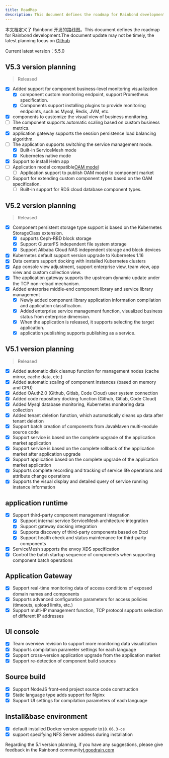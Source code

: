 ```yaml
---
title: RoadMap
description: This document defines the roadmap for Rainbond development.
---
```


本文档定义了 Rainbond 开发的路线图。This document defines the roadmap for Rainbond development.The document update may not be timely, the latest planning focus on [Github](https://github.com/goodrain/rainbond/issues)

Current latest version：5.5.0

## V5.3 version planning

> Released

- [x] Added support for component business-level monitoring visualization
  - [x] component custom monitoring endpoint, support Prometheus specification.
  - [x] Components support installing plugins to provide monitoring endpoints, such as Mysql, Redis, JVM, etc.
- [x] components to customize the visual view of business monitoring.
- [ ] The component supports automatic scaling based on custom business metrics.
- [x] application gateway supports the session persistence load balancing algorithm.
- [ ] The application supports switching the service management mode.
  - [x] Built-in ServiceMesh mode
  - [x] Kubernetes native mode
- [x] Support to install Helm app
- [ ] Application model compatible[OAM model](https://github.com/oam-dev/spec)
  - [ ] Application support to publish OAM model to component market
- [ ] Support for extending custom component types based on the OAM specification.
  - [ ] Built-in support for RDS cloud database component types.

## V5.2 version planning

> Released

- [x] Component persistent storage type support is based on the Kubernetes StorageClass extension.
  - [x] supports Ceph-RBD block storage
  - [x] Support GlusterFS independent file system storage
  - [x] Support Alibaba Cloud NAS independent storage and block devices
- [x] Kubernetes default support version upgrade to Kubernetes 1.16
- [x] Data centers support docking with installed Kubernetes clusters
- [x] App console view adjustment, support enterprise view, team view, app view and custom collection view.
- [x] The application gateway supports the upstream dynamic update under the TCP non-reload mechanism.
- [x] Added enterprise middle-end component library and service library management
  - [x] Newly added component library application information compilation and application classification.
  - [x] Added enterprise service management function, visualized business status from enterprise dimension.
  - [x] When the application is released, it supports selecting the target application.
  - [x] application publishing supports publishing as a service.

## V5.1 version planning

> Released

- [x] Added automatic disk cleanup function for management nodes (cache mirror, cache data, etc.)
- [x] Added automatic scaling of component instances (based on memory and CPU)
- [x] Added OAuth2.0 (Github, Gitlab, Code Cloud) user system connection
- [x] Added code repository docking function (Github, Gitlab, Code Cloud)
- [x] Added Mysql database monitoring, Kubernetes monitoring data collection
- [x] Added tenant deletion function, which automatically cleans up data after tenant deletion
- [x] Support batch creation of components from JavaMaven multi-module source code
- [x] Support service is based on the complete upgrade of the application market application
- [x] Support service is based on the complete rollback of the application market after application upgrade
- [x] Support application based on the complete upgrade of the application market application
- [x] Supports complete recording and tracking of service life operations and attribute change operations
- [x] Supports the visual display and detailed query of service running instance information

## application runtime

- [x] Support third-party component management integration
  - [x] Support internal service ServiceMesh architecture integration
  - [x] Support gateway docking integration
  - [x] Supports discovery of third-party components based on Etcd
  - [x] Support health check and status maintenance for third-party components
- [x] ServiceMesh supports the envoy XDS specification
- [x] Control the batch startup sequence of components when supporting component batch operations

## Application Gateway

- [x] Support real-time monitoring data of access conditions of exposed domain names and components
- [x] Supports advanced configuration parameters for access policies (timeouts, upload limits, etc.)
- [x] Support multi-IP management function, TCP protocol supports selection of different IP addresses

## UI console

- [x] Team overview revision to support more monitoring data visualization
- [x] Supports compilation parameter settings for each language
- [x] Support cross-version application upgrade from the application market
- [x] Support re-detection of component build sources

## Source build

- [x] Support NodeJS front-end project source code construction
- [x] Static language type adds support for Nginx
- [x] Support UI settings for compilation parameters of each language

## Install&base environment

- [x] default installed Docker version upgrade to`18.06.3-ce`
- [x] support specifying NFS Server address during installation

Regarding the 5.1 version planning, if you have any suggestions, please give feedback in the Rainbond community[t.goodrain.com](https://t.goodrain.com)<!-- \[5.1 以前版本规划详情\](../roadmap.5.0/) -->

<!-- [5.1 以前版本规划详情](../roadmap.5.0/) -->

